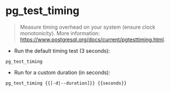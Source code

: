 # pg_test_timing

> Measure timing overhead on your system (ensure clock monotonicity).
> More information: <https://www.postgresql.org/docs/current/pgtesttiming.html>.

- Run the default timing test (3 seconds):

`pg_test_timing`

- Run for a custom duration (in seconds):

`pg_test_timing {{[-d|--duration]}} {{seconds}}`

